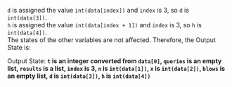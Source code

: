 `d` is assigned the value `int(data[index])` and `index` is 3, so `d` is `int(data[3])`.  
`h` is assigned the value `int(data[index + 1])` and `index` is 3, so `h` is `int(data[4])`.  
The states of the other variables are not affected. Therefore, the Output State is: 

Output State: **`t` is an integer converted from `data[0]`, `queries` is an empty list, `results` is a list, `index` is 3, `n` is `int(data[1])`, `x` is `int(data[2])`, `blows` is an empty list, `d` is `int(data[3])`, `h` is `int(data[4])`**